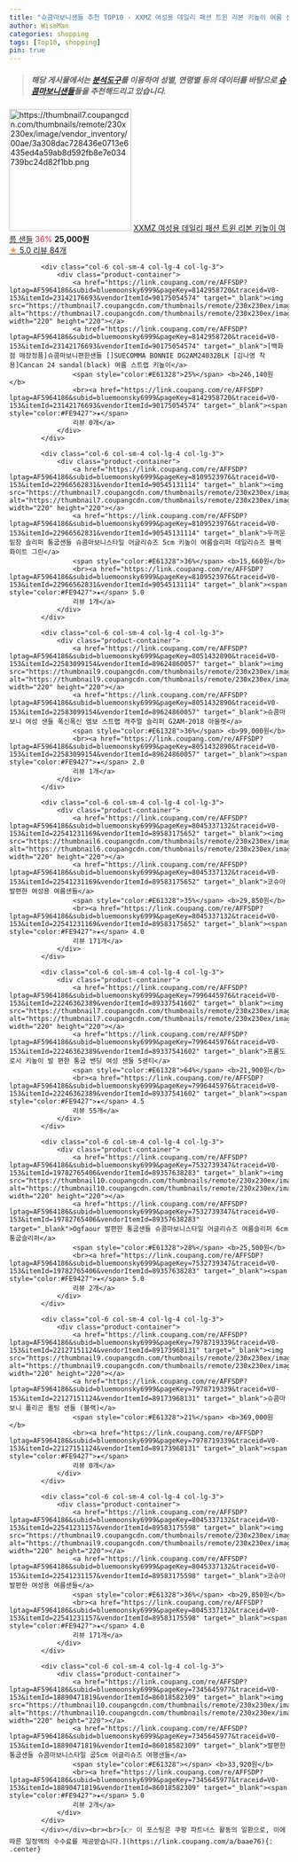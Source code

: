 ```yaml
---
title: "슈콤마보니샌들 추천 TOP10 - XXMZ 여성용 데일리 패션 트윈 리본 키높이 여름 샌들"
author: WiseMan
categories: shopping
tags: [Top10, shopping]
pin: true
---
```


> ##### 해당 게시물에서는 [**분석도구**](https://itemscout.io/)를 이용하여 **성별**, **연령별** 등의 데이터를 바탕으로 [**슈콤마보니샌들**](https://link.coupang.com/a/baae76)들을 추천해드리고 있습니다.
<div class="container"><div class="row">
            <div class="col-6 col-sm-4 col-lg-4 col-lg-3">
                <div class="product-container">
                    <a href="https://link.coupang.com/re/AFFSDP?lptag=AF5964186&subid=bluemoonsky6999&pageKey=7456704970&traceid=V0-153&itemId=19426025431&vendorItemId=86537357579" target="_blank"><img src="https://thumbnail7.coupangcdn.com/thumbnails/remote/230x230ex/image/vendor_inventory/00ae/3a308dac728436e0713e6435ed4a59ab8d592fb8e7e034739bc24d82f1bb.png" alt="https://thumbnail7.coupangcdn.com/thumbnails/remote/230x230ex/image/vendor_inventory/00ae/3a308dac728436e0713e6435ed4a59ab8d592fb8e7e034739bc24d82f1bb.png" width="220" height="220"></a>
                    <a href="https://link.coupang.com/re/AFFSDP?lptag=AF5964186&subid=bluemoonsky6999&pageKey=7456704970&traceid=V0-153&itemId=19426025431&vendorItemId=86537357579" target="_blank">XXMZ 여성용 데일리 패션 트윈 리본 키높이 여름 샌들</a>
                    <span style="color:#E61328">36%</span> <b>25,000원</b>
                    <br><a href="https://link.coupang.com/re/AFFSDP?lptag=AF5964186&subid=bluemoonsky6999&pageKey=7456704970&traceid=V0-153&itemId=19426025431&vendorItemId=86537357579" target="_blank"><span style="color:#FE9427">★</span> 5.0
                    리뷰 84개</a>
                </div>
            </div>
            
            <div class="col-6 col-sm-4 col-lg-4 col-lg-3">
                <div class="product-container">
                    <a href="https://link.coupang.com/re/AFFSDP?lptag=AF5964186&subid=bluemoonsky6999&pageKey=8142958720&traceid=V0-153&itemId=23142176693&vendorItemId=90175054574" target="_blank"><img src="https://thumbnail7.coupangcdn.com/thumbnails/remote/230x230ex/image/vendor_inventory/f228/c8c2149f0dd5f03c039439f534c0706eff18dddb5ac287f78652dc999dad.jpg" alt="https://thumbnail7.coupangcdn.com/thumbnails/remote/230x230ex/image/vendor_inventory/f228/c8c2149f0dd5f03c039439f534c0706eff18dddb5ac287f78652dc999dad.jpg" width="220" height="220"></a>
                    <a href="https://link.coupang.com/re/AFFSDP?lptag=AF5964186&subid=bluemoonsky6999&pageKey=8142958720&traceid=V0-153&itemId=23142176693&vendorItemId=90175054574" target="_blank">[백화점 매장정품]슈콤마보니편한샌들 []SUECOMMA BONNIE DG2AM24032BLK [김나영 착용]Cancan 24 sandal(black) 여름 스트랩 키높이</a>
                    <span style="color:#E61328">25%</span> <b>246,140원</b>
                    <br><a href="https://link.coupang.com/re/AFFSDP?lptag=AF5964186&subid=bluemoonsky6999&pageKey=8142958720&traceid=V0-153&itemId=23142176693&vendorItemId=90175054574" target="_blank"><span style="color:#FE9427">★</span> 
                    리뷰 0개</a>
                </div>
            </div>
            
            <div class="col-6 col-sm-4 col-lg-4 col-lg-3">
                <div class="product-container">
                    <a href="https://link.coupang.com/re/AFFSDP?lptag=AF5964186&subid=bluemoonsky6999&pageKey=8109523976&traceid=V0-153&itemId=22966562831&vendorItemId=90545131114" target="_blank"><img src="https://thumbnail7.coupangcdn.com/thumbnails/remote/230x230ex/image/vendor_inventory/9b7e/ad945f3f5f2a692d3c5b042a76827eac001c9c302373c6de66da244ab95d.jpg" alt="https://thumbnail7.coupangcdn.com/thumbnails/remote/230x230ex/image/vendor_inventory/9b7e/ad945f3f5f2a692d3c5b042a76827eac001c9c302373c6de66da244ab95d.jpg" width="220" height="220"></a>
                    <a href="https://link.coupang.com/re/AFFSDP?lptag=AF5964186&subid=bluemoonsky6999&pageKey=8109523976&traceid=V0-153&itemId=22966562831&vendorItemId=90545131114" target="_blank">두꺼운 밑창 슬리퍼 통굽샌들 슈콤마보니스타일 어글리슈즈 5cm 키높이 여름슬리퍼 데일리슈즈 블랙 화이트 그린</a>
                    <span style="color:#E61328">36%</span> <b>15,660원</b>
                    <br><a href="https://link.coupang.com/re/AFFSDP?lptag=AF5964186&subid=bluemoonsky6999&pageKey=8109523976&traceid=V0-153&itemId=22966562831&vendorItemId=90545131114" target="_blank"><span style="color:#FE9427">★</span> 5.0
                    리뷰 1개</a>
                </div>
            </div>
            
            <div class="col-6 col-sm-4 col-lg-4 col-lg-3">
                <div class="product-container">
                    <a href="https://link.coupang.com/re/AFFSDP?lptag=AF5964186&subid=bluemoonsky6999&pageKey=8051432890&traceid=V0-153&itemId=22583099154&vendorItemId=89624860057" target="_blank"><img src="https://thumbnail9.coupangcdn.com/thumbnails/remote/230x230ex/image/vendor_inventory/7173/71a01c0edb78687f2624e3d6deb81ff050d2b1382e3d356bb599345e655a.png" alt="https://thumbnail9.coupangcdn.com/thumbnails/remote/230x230ex/image/vendor_inventory/7173/71a01c0edb78687f2624e3d6deb81ff050d2b1382e3d356bb599345e655a.png" width="220" height="220"></a>
                    <a href="https://link.coupang.com/re/AFFSDP?lptag=AF5964186&subid=bluemoonsky6999&pageKey=8051432890&traceid=V0-153&itemId=22583099154&vendorItemId=89624860057" target="_blank">슈콤마보니 여성 샌들 폭신폭신 엠보 스트랩 캐주얼 슬리퍼 G2AM-2018 아울렛</a>
                    <span style="color:#E61328">36%</span> <b>99,000원</b>
                    <br><a href="https://link.coupang.com/re/AFFSDP?lptag=AF5964186&subid=bluemoonsky6999&pageKey=8051432890&traceid=V0-153&itemId=22583099154&vendorItemId=89624860057" target="_blank"><span style="color:#FE9427">★</span> 2.0
                    리뷰 1개</a>
                </div>
            </div>
            
            <div class="col-6 col-sm-4 col-lg-4 col-lg-3">
                <div class="product-container">
                    <a href="https://link.coupang.com/re/AFFSDP?lptag=AF5964186&subid=bluemoonsky6999&pageKey=8045337132&traceid=V0-153&itemId=22541231169&vendorItemId=89583175652" target="_blank"><img src="https://thumbnail6.coupangcdn.com/thumbnails/remote/230x230ex/image/vendor_inventory/e44a/740dbfd94987b4a8d3650119d65d98e21ad60954bb0f9128fdcbcd3eef00.png" alt="https://thumbnail6.coupangcdn.com/thumbnails/remote/230x230ex/image/vendor_inventory/e44a/740dbfd94987b4a8d3650119d65d98e21ad60954bb0f9128fdcbcd3eef00.png" width="220" height="220"></a>
                    <a href="https://link.coupang.com/re/AFFSDP?lptag=AF5964186&subid=bluemoonsky6999&pageKey=8045337132&traceid=V0-153&itemId=22541231169&vendorItemId=89583175652" target="_blank">코슈아 발편한 여성용 여름샌들</a>
                    <span style="color:#E61328">35%</span> <b>29,850원</b>
                    <br><a href="https://link.coupang.com/re/AFFSDP?lptag=AF5964186&subid=bluemoonsky6999&pageKey=8045337132&traceid=V0-153&itemId=22541231169&vendorItemId=89583175652" target="_blank"><span style="color:#FE9427">★</span> 4.0
                    리뷰 171개</a>
                </div>
            </div>
            
            <div class="col-6 col-sm-4 col-lg-4 col-lg-3">
                <div class="product-container">
                    <a href="https://link.coupang.com/re/AFFSDP?lptag=AF5964186&subid=bluemoonsky6999&pageKey=7996445976&traceid=V0-153&itemId=22246362389&vendorItemId=89337541602" target="_blank"><img src="https://thumbnail7.coupangcdn.com/thumbnails/remote/230x230ex/image/vendor_inventory/e6ae/faa1616e80b71d939b322f3f33509be93d0ba9d3e022bb28ae4603a2f7d2.jpg" alt="https://thumbnail7.coupangcdn.com/thumbnails/remote/230x230ex/image/vendor_inventory/e6ae/faa1616e80b71d939b322f3f33509be93d0ba9d3e022bb28ae4603a2f7d2.jpg" width="220" height="220"></a>
                    <a href="https://link.coupang.com/re/AFFSDP?lptag=AF5964186&subid=bluemoonsky6999&pageKey=7996445976&traceid=V0-153&itemId=22246362389&vendorItemId=89337541602" target="_blank">프롬도로시 키높이 발 편한 통굽 밴딩 여성 샌들 5센티</a>
                    <span style="color:#E61328">64%</span> <b>21,900원</b>
                    <br><a href="https://link.coupang.com/re/AFFSDP?lptag=AF5964186&subid=bluemoonsky6999&pageKey=7996445976&traceid=V0-153&itemId=22246362389&vendorItemId=89337541602" target="_blank"><span style="color:#FE9427">★</span> 4.5
                    리뷰 55개</a>
                </div>
            </div>
            
            <div class="col-6 col-sm-4 col-lg-4 col-lg-3">
                <div class="product-container">
                    <a href="https://link.coupang.com/re/AFFSDP?lptag=AF5964186&subid=bluemoonsky6999&pageKey=7532739347&traceid=V0-153&itemId=19782765406&vendorItemId=89357638283" target="_blank"><img src="https://thumbnail10.coupangcdn.com/thumbnails/remote/230x230ex/image/vendor_inventory/100a/6fd731e4ebffb3fc4267d92eef79a91606ae3d337cb08b1114f319fbc0f5.png" alt="https://thumbnail10.coupangcdn.com/thumbnails/remote/230x230ex/image/vendor_inventory/100a/6fd731e4ebffb3fc4267d92eef79a91606ae3d337cb08b1114f319fbc0f5.png" width="220" height="220"></a>
                    <a href="https://link.coupang.com/re/AFFSDP?lptag=AF5964186&subid=bluemoonsky6999&pageKey=7532739347&traceid=V0-153&itemId=19782765406&vendorItemId=89357638283" target="_blank">Ogfaour 발편한 통굽샌들 슈콤마보니스타일 어글리슈즈 여름슬리퍼 6cm 통굽슬리퍼</a>
                    <span style="color:#E61328">28%</span> <b>25,500원</b>
                    <br><a href="https://link.coupang.com/re/AFFSDP?lptag=AF5964186&subid=bluemoonsky6999&pageKey=7532739347&traceid=V0-153&itemId=19782765406&vendorItemId=89357638283" target="_blank"><span style="color:#FE9427">★</span> 5.0
                    리뷰 2개</a>
                </div>
            </div>
            
            <div class="col-6 col-sm-4 col-lg-4 col-lg-3">
                <div class="product-container">
                    <a href="https://link.coupang.com/re/AFFSDP?lptag=AF5964186&subid=bluemoonsky6999&pageKey=7978719339&traceid=V0-153&itemId=22127151124&vendorItemId=89173968131" target="_blank"><img src="https://thumbnail9.coupangcdn.com/thumbnails/remote/230x230ex/image/vendor_inventory/d6e2/a19ab086481959e865d512358d9e7cd71658fd7fc77861f2f818f46a02e4.png" alt="https://thumbnail9.coupangcdn.com/thumbnails/remote/230x230ex/image/vendor_inventory/d6e2/a19ab086481959e865d512358d9e7cd71658fd7fc77861f2f818f46a02e4.png" width="220" height="220"></a>
                    <a href="https://link.coupang.com/re/AFFSDP?lptag=AF5964186&subid=bluemoonsky6999&pageKey=7978719339&traceid=V0-153&itemId=22127151124&vendorItemId=89173968131" target="_blank">슈콤마보니 폴리곤 퀼팅 샌들 (블랙)</a>
                    <span style="color:#E61328">21%</span> <b>369,000원</b>
                    <br><a href="https://link.coupang.com/re/AFFSDP?lptag=AF5964186&subid=bluemoonsky6999&pageKey=7978719339&traceid=V0-153&itemId=22127151124&vendorItemId=89173968131" target="_blank"><span style="color:#FE9427">★</span> 
                    리뷰 0개</a>
                </div>
            </div>
            
            <div class="col-6 col-sm-4 col-lg-4 col-lg-3">
                <div class="product-container">
                    <a href="https://link.coupang.com/re/AFFSDP?lptag=AF5964186&subid=bluemoonsky6999&pageKey=8045337132&traceid=V0-153&itemId=22541231157&vendorItemId=89583175598" target="_blank"><img src="https://thumbnail9.coupangcdn.com/thumbnails/remote/230x230ex/image/vendor_inventory/36b2/2d2c56b619c20ad6432529b25d7a1ecd7e2e537f8e2b49c6bb0ed0b850cd.png" alt="https://thumbnail9.coupangcdn.com/thumbnails/remote/230x230ex/image/vendor_inventory/36b2/2d2c56b619c20ad6432529b25d7a1ecd7e2e537f8e2b49c6bb0ed0b850cd.png" width="220" height="220"></a>
                    <a href="https://link.coupang.com/re/AFFSDP?lptag=AF5964186&subid=bluemoonsky6999&pageKey=8045337132&traceid=V0-153&itemId=22541231157&vendorItemId=89583175598" target="_blank">코슈아 발편한 여성용 여름샌들</a>
                    <span style="color:#E61328">36%</span> <b>29,850원</b>
                    <br><a href="https://link.coupang.com/re/AFFSDP?lptag=AF5964186&subid=bluemoonsky6999&pageKey=8045337132&traceid=V0-153&itemId=22541231157&vendorItemId=89583175598" target="_blank"><span style="color:#FE9427">★</span> 4.0
                    리뷰 171개</a>
                </div>
            </div>
            
            <div class="col-6 col-sm-4 col-lg-4 col-lg-3">
                <div class="product-container">
                    <a href="https://link.coupang.com/re/AFFSDP?lptag=AF5964186&subid=bluemoonsky6999&pageKey=7345645977&traceid=V0-153&itemId=18890471819&vendorItemId=86018582309" target="_blank"><img src="https://thumbnail10.coupangcdn.com/thumbnails/remote/230x230ex/image/vendor_inventory/8060/3cf42eb441c0e932da8813b8503432f964505cf7b2be7ad4b17d6f84189f.png" alt="https://thumbnail10.coupangcdn.com/thumbnails/remote/230x230ex/image/vendor_inventory/8060/3cf42eb441c0e932da8813b8503432f964505cf7b2be7ad4b17d6f84189f.png" width="220" height="220"></a>
                    <a href="https://link.coupang.com/re/AFFSDP?lptag=AF5964186&subid=bluemoonsky6999&pageKey=7345645977&traceid=V0-153&itemId=18890471819&vendorItemId=86018582309" target="_blank">발편한 통굽샌들 슈콤마보니스타일 굽5cm 어글리슈즈 여행샌들</a>
                    <span style="color:#E61328"></span> <b>33,920원</b>
                    <br><a href="https://link.coupang.com/re/AFFSDP?lptag=AF5964186&subid=bluemoonsky6999&pageKey=7345645977&traceid=V0-153&itemId=18890471819&vendorItemId=86018582309" target="_blank"><span style="color:#FE9427">★</span> 5.0
                    리뷰 2개</a>
                </div>
            </div>
            </div></div><br><br>[👉 이 포스팅은 쿠팡 파트너스 활동의 일환으로, 이에 따른 일정액의 수수료를 제공받습니다.](https://link.coupang.com/a/baae76){: .center}